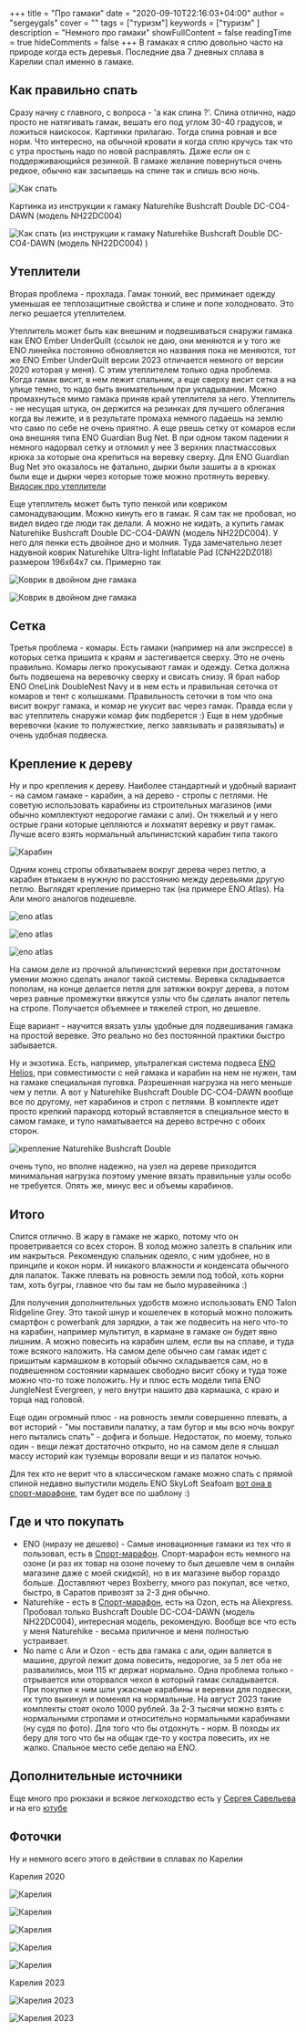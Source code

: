 +++
title = "Про гамаки"
date = "2020-09-10T22:16:03+04:00"
author = "sergeygals"
cover = ""
tags = ["туризм"]
keywords = ["туризм" ]
description = "Немного про гамаки"
showFullContent = false
readingTime = true
hideComments = false
+++
В гамаках я сплю довольно часто на природе когда есть деревья. Последние два 7 дневных сплава в Карелии спал именно в гамаке.

## Как правильно спать

Сразу начну с главного, с вопроса - 'а как спина ?'. Спина отлично, надо просто не натягивать гамак, вешать его под углом 30-40 градусов, и ложиться наискосок. Картинки прилагаю. Тогда спина ровная и все норм. Что интересно, на обычной кровати я когда сплю
кручусь так что с утра простынь надо по новой расправлять. Даже если он с поддерживающийся резинкой. В гамаке желание повернуться
очень редкое, обычно как засыпаешь на спине так и спишь всю ночь.

![Как спать](wp-1599716757843.jpg)

Картинка из инструкции к гамаку Naturehike Bushcraft Double DC-CO4-DAWN (модель NH22DC004)

![Как спать (из инструкции к гамаку Naturehike Bushcraft Double DC-CO4-DAWN (модель NH22DC004) )](h-sleep-nauturehike.png)

## Утеплители

Вторая проблема - прохлада. Гамак тонкий, вес приминает одежду уменьшая ее теплозащитные свойства и спине и попе холодновато. Это легко решается утеплителем.

Утеплитель может быть как внешним и подвешиваться снаружи гамака как ENO Ember UnderQuilt (ссылок не даю, они меняются и у того же ENO линейка постоянно обновляется но названия пока не меняются, тот же ENO Ember UnderQuilt версии 2023 отличается немного от версии 2020 которая у меня). C этим утеплителем только одна проблема. Когда гамак висит, в нем лежит спальник, а еще сверху висит сетка а на улице темно, то надо быть внимательным при укладывании. Можно промахнуться мимо гамака приняв край утеплителя за него. Утеплитель - не несущая штука, он держится на резинках для лучшего облегания когда вы лежите, и в результате промаха немного падаешь на землю что само по себе не очень приятно. А еще рвешь сетку от комаров если она внешняя типа ENO Guardian Bug Net. В при одном таком падении я немного надорвал сетку и отломил у нее 3 верхних пластмассовых крюка за которые она крепиться на веревку сверху. Для ENO Guardian Bug Net это оказалось не фатально, дырки были зашиты а в крюках были еще  и дырки через которые тоже можно протянуть веревку. [Видосик про утеплители](https://www.youtube.com/watch?v=KadEAcVhQiY)

Еще утеплитель может быть тупо пенкой или ковриком самонадувающим. Можно кинуть его в гамак. Я сам так не пробовал, но видел видео где люди так делали. А можно не кидать, а купить гамак Naturehike Bushcraft Double DC-CO4-DAWN (модель NH22DC004). У него для пенки есть двойное дно и молния. Туда замечательно лезет надувной коврик Naturehike Ultra-light Inflatable Pad (CNH22DZ018) размером 196x64x7 см. Примерно так

![Коврик в двойном дне гамака](h-ut-1.png)

![Коврик в двойном дне гамака](h-ut-2.png)

## Сетка

Третья проблема - комары. Есть гамаки (например на али экспрессе) в которых сетка пришита к краям и застегивается сверху. Это не очень правильно. Комары легко прокусывают гамак и одежду. Сетка должна быть подвешена на веревочку сверху и свисать снизу. Я брал набор ENO OneLink DoubleNest Navy и в нем есть и правильная сеточка от комаров и тент с колышками. Правильность сеточки в том что она висит вокруг гамака, и комар не укусит вас через гамак. Правда если у вас утеплитель снаружи комар фик подберется :) Еще в нем удобные веревочки (какие то полужесткие, легко завязывать и развязывать) и очень удобная подвеска.

## Крепление к дереву

Ну и про крепления к дереву. Наиболее стандартный и удобный вариант - на самом гамаке - карабин, а на дерево - стропы с петлями.
Не советую использовать карабины из строительных магазинов (ими обычно комплектуют недорогие гамаки с али). Он тяжелый и у него острые грани которые цепляются и лохматят веревку и рвут гамак. Лучше всего взять нормальный альпинистский карабин типа такого

![Карабин](karabin.png)

Одним конец стропы обхватываем вокруг дерева через петлю, а карабин втыкаем в нужную по расстоянию между деревьями другую петлю. Выглядят крепление примерно так (на примере ENO Atlas). На Али много аналогов подешевле.

![eno atlas](atlas-1.png)

![eno atlas](atlas-2.png)

![eno atlas](atlas-3.png)

На самом деле из прочной альпинистский веревки при достаточном умении можно сделать аналог такой системы. Веревка складывается пополам, на конце делается петля для затяжки вокруг дерева, а потом через равные промежутки вяжутся узлы что бы сделать аналог петель на стропе. Получается объемнее и тяжелей строп, но дешевле.

Еще вариант - научится вязать узлы удобные для подвешивания гамака на простой веревке. Это реально но без постоянной практики быстро забывается.

Ну и экзотика. Есть, например, ультралегкая система подвеса [ENO Helios](https://www.youtube.com/watch?v=OwRC_vEAGDY), при совместимости с ней гамака и карабин на нем не нужен, там на гамаке специальная пуговка. Разрешенная нагрузка на него меньше чем у петли. А вот у Naturehike Bushcraft Double DC-CO4-DAWN
вообще все по другому, нет карабинов и строп с петлями. В комплекте идет просто крепкий паракорд который вставляется в специальное место в самом гамаке, и тупо наматывается на дерево встречно с обоих сторон.

![крепление Naturehike Bushcraft Double](n-krep.jpg)

очень тупо, но вполне надежно, на узел на дереве приходится минимальная нагрузка поэтому умение вязать правильные узлы особо не требуется. Oпять же, минус вес и объемы карабинов.


## Итого

Спится отлично. В жару в гамаке не жарко, потому что он проветривается со всех сторон. В холод можно залезть в спальник или им накрыться. Рекомендую спальник одеяло, с ним удобнее, но в принципе и кокон норм. И никакого влажности и конденсата обычного для палаток. Также плевать на ровность земли под тобой, хоть корни там, хоть бугры, главное что бы там не было муравейника :)

Для получения дополнительных удобств можно использовать ENO Talon Ridgeline Grey. Это такой шнур и кошелечек в который можно положить смартфон c powerbank для зарядки, а так же подвесить на него что-то на карабин, например мультитул, в кармане в гамаке он будет явно лишним. А можно повесить на карабин шлем, если вы на сплаве, и туда тоже всякого наложить. На самом деле обычно сам гамак идет с пришитым кармашком в который обычно складывается сам, но в подвешенном состоянии кармашек свободно висит сбоку и туда тоже можно что-то тоже положить. Ну и плюс есть модели типа ENO JungleNest Evergreen, у него внутри нашито два кармашка, с краю и торца над головой.

Еще один огромный плюс - на ровность земли совершенно плевать, а вот историй - "мы поставили палатку, а там бугор и мы всю ночь вокруг него пытались спать" - дофига и больше. Недостаток, по моему, только один - вещи лежат достаточно открыто, но на самом деле я слышал массу историй как туземцы воровали вещи и из палаток ночью.

Для тех кто не верит что в классическом гамаке можно спать с прямой спиной недавно выпустили модель ENO SkyLoft Seafoam [вот она в спорт-марафоне](https://sport-marafon.ru/catalog/gamaki/gamak-eno-skyloft-seafoam-grey/), там будет все по шаблону :)


## Где и что покупать

- ENO (ниразу не дешево) - Самые иновационные гамаки из тех что я пользовал, есть в [Спорт-марафон](https://sport-marafon.ru/). Cпорт-марафон есть немного на озоне (и раз их товар на озоне почему то был дешевле чем в онлайн магазине даже с моей скидкой), но в их магазине выбор гораздо больше. Доставляют через Boxberry, много раз покупал, все четко, быстро, в Саратов привозят за 2-3 дня обычно.
- Naturehike - есть в [Спорт-марафон](https://sport-marafon.ru/), есть на Ozon, есть на Aliexpress. Пробовал только Bushcraft Double DC-CO4-DAWN (модель NH22DC004), интересная модель, рекомендую. Вообще все что есть у меня Naturehike - весьма приличное и меня полностью устраивает.
- No name c Али и Ozon - есть два гамака с али, один валяется в машине, другой лежит дома повесить, недорогие, за 5 лет оба не развалились, мои 115 кг держат нормально. Одна проблема только - отрывается или оторвался чехол в который гамак складывается. При покупке к ним шли ужасные карабины и веревки для подвески, их тупо выкинул и поменял на нормальные. На август 2023 такие комплекты стоят около 1000 рублей. За 2-3 тысячи можно взять с нормальными стропами и относительно нормальными карабинами (ну судя по фото). Для того что бы отдохнуть - норм. В походы их беру для того что бы на общак где-то у костра повесить, их не жалко. Спальное место себе делаю на ENO.
## Дополнительные источники

Еще много про рюкзаки и всякое легкоходство есть у [Сергея Савельева](https://sport-marafon.ru/komanda/1491192/) и на его [ютубе](https://www.youtube.com/@cosmohike3293)

## Фоточки

Ну и немного всего этого в действии в сплавах по Карелии

Карелия 2020

![Карелия](FB_IMG_1599716509430.jpg)

![Карелия](FB_IMG_1599716526247.jpg)

![Карелия](FB_IMG_1599716534849.jpg)

![Карелия](FB_IMG_1599716513967.jpg)

![Карелия](FB_IMG_1599716519968.jpg)

Карелия 2023

![Карелия 2023](20230801_172432.jpg)

![Карелия 2023](20230804_074605.jpg)
